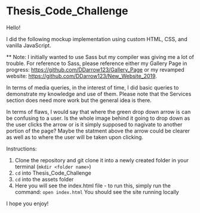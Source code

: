# Thesis_Code_Challenge

Hello! 

I did the following mockup implementation using custom HTML, CSS, and vanilla JavaScript. 

** Note: I initially wanted to use Sass but my compiler was giving me a lot of trouble. For reference to Sass, please reference either my Gallery Page in progress: https://github.com/DDarrow123/Gallery_Page or my revamped website: https://github.com/DDarrow123/New_Website_2019. 

In terms of media queries, in the interest of time, I did basic queries to demonstrate my knowledge and use of them. Please note that the Services section does need more work but the general idea is there. 

In terms of flaws, I would say that where the green drop down arrow is can be confusing to a user. Is the whole image behind it going to drop down as the user clicks the arrow or is it simply supposed to nagivate to another portion of the page? Maybe the statment above the arrow could be clearer as well as to where the user will be taken upon clicking. 

Instructions: 

1. Clone the repository and git clone it into a newly created folder in your terminal (`mkdir <folder name>`)
2. `cd` into Thesis_Code_Challenge
3. `cd` into the assets folder 
4. Here you will see the index.html file - to run this, simply run the command: `open index.html` You should see the site running locally

I hope you enjoy! 

